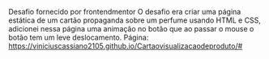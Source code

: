 Desafio fornecido por frontendmentor 
O desafio era criar uma página estática de um cartão propaganda sobre um perfume usando HTML e CSS, adicionei nessa página uma animação no botão que ao passar o mouse o botão tem um leve deslocamento.
 Página: https://viniciuscassiano2105.github.io/Cartaovisualizacaodeproduto/#
